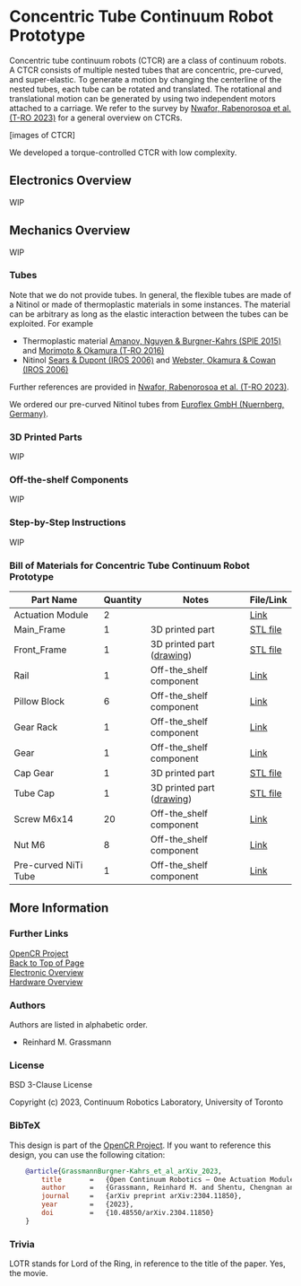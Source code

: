 # Concentric Tube Continuum Robot Prototype

Concentric tube continuum robots (CTCR) are a class of continuum robots.
A CTCR consists of multiple nested tubes that are concentric, pre-curved, and super-elastic. 
To generate a motion by changing the centerline of the nested tubes, each tube can be rotated and translated.
The rotational and translational motion can be generated by using two independent motors attached to a carriage. 
We refer to the survey by [Nwafor, Rabenorosoa et al. (T-RO 2023)](https://doi.org/10.1109/TRO.2023.3255512) for a general overview on CTCRs. 

[images of CTCR]

We developed a torque-controlled CTCR with low complexity.

## Electronics Overview

WIP


## Mechanics Overview

WIP


### Tubes

Note that we do not provide tubes.
In general, the flexible tubes are made of a Nitinol or made of thermoplastic materials in some instances. 
The material can be arbitrary as long as the elastic interaction between the tubes can be exploited.
For example

- Thermoplastic material [Amanov, Nguyen & Burgner-Kahrs (SPIE 2015)](https://doi.org/10.1117/12.2081999) and [Morimoto & Okamura (T-RO 2016)](https://doi.org/10.1109/TRO.2016.2602368)
- Nitinol [Sears & Dupont (IROS 2006)](https://doi.org/10.1109/IROS.2006.282072) and [Webster, Okamura & Cowan (IROS 2006)](https://doi.org/10.1109/IROS.2006.282073)

Further references are provided in [Nwafor, Rabenorosoa et al. (T-RO 2023)](https://doi.org/10.1109/TRO.2023.3255512). 
    
We ordered our pre-curved Nitinol tubes from [Euroflex GmbH (Nuernberg, Germany)](https://www.euroflex.de/en/index.html).



### 3D Printed Parts

WIP


### Off-the-shelf Components

WIP


### Step-by-Step Instructions

WIP


### Bill of Materials for Concentric Tube Continuum Robot Prototype


| Part Name            | Quantity | Notes                                                           | File/Link                                                                                            |  
|----------------------|----------|-----------------------------------------------------------------|------------------------------------------------------------------------------------------------------|   
| Actuation Module     | 2        |                                                                 | [Link](https://github.com/ContinuumRoboticsLab/OpenCR-Hardware/tree/main/mechanics/actuation_module) |
| Main_Frame           | 1        | 3D printed part                                                 | [STL file](stl_files/Main_Frame.stl)                                                                 |
| Front_Frame          | 1        | 3D printed part ([drawing](drawings/Front_Frame_drawing.pdf))   | [STL file](stl_files/Front_Frame.stl)                                                                |
| Rail                 | 1        | Off-the_shelf component                                         | [Link](https://www.igus.eu/product/732?artNr=WS-10-40)                                               |
| Pillow Block         | 6        | Off-the_shelf component                                         | [Link](https://https://www.igus.ca/product/1165?artNr=WJ200UM-01-10-AL)                              |
| Gear Rack            | 1        | Off-the_shelf component                                         | [Link](https://www.mcmaster.com/2662N57/)                                                            |
| Gear                 | 1        | Off-the_shelf component                                         | [Link](https://www.mcmaster.com/2662N42/)                                                            |
| Cap Gear             | 1        | 3D printed part                                                 | [STL file](stl_files/Cap_Gear_8mm.stl)                                                               |
| Tube Cap             | 1        | 3D printed part ([drawing](drawings/Tube_coppling_drawing.pdf)) | [STL file](stl_files/Tube_Cap.stl)                                                                   |
| Screw M6x14          | 20       | Off-the_shelf component                                         | [Link](https://www.mcmaster.com/91290A319/)                                                          |
| Nut M6               | 8        | Off-the_shelf component                                         | [Link](https://www.mcmaster.com/90593A005/)                                                          |
| Pre-curved NiTi Tube | 1        | Off-the_shelf component                                         | [Link](https://www.euroflex.de/en/index.html)                                                        |



## More Information

### Further Links

[OpenCR Project](http://opencontinuumrobotics.ca)
<br/>
[Back to Top of Page](README.md)
<br/>
[Electronic Overview](electronics/README.md)
<br/>
[Hardware Overview](mechanics/README.md)

### Authors

Authors are listed in alphabetic order.

- Reinhard M. Grassmann


### License

BSD 3-Clause License

Copyright (c) 2023, Continuum Robotics Laboratory, University of Toronto


### BibTeX

This design is part of the [OpenCR Project](http://www.opencontinuumrobotics.ca/).
If you want to reference this design, you can use the following citation:

```bibtex
    @article{GrassmannBurgner-Kahrs_et_al_arXiv_2023,
        title       =   {Open Continuum Robotics – One Actuation Module to Create them All},
        author      =   {Grassmann, Reinhard M. and Shentu, Chengnan and Hamoda, Taqi and Triana Dewi, Puspita and Burgner-Kahrs, Jessica},
        journal     =   {arXiv preprint arXiv:2304.11850},
        year        =   {2023},
        doi         =   {10.48550/arXiv.2304.11850}
    }
```

### Trivia

LOTR stands for Lord of the Ring, in reference to the title of the paper. Yes, the movie.
